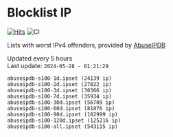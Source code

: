 # Blocklist IP

[![Hits](https://hits.seeyoufarm.com/api/count/incr/badge.svg?url=https%3A%2F%2Fgithub.com%2Fborestad%2Fblocklist-ip%2F&count_bg=%2379C83D&title_bg=%23555555&icon=&icon_color=%23E7E7E7&title=hits&edge_flat=false)](https://hits.seeyoufarm.com)  ![CI](https://img.shields.io/github/workflow/status/borestad/blocklist-ip/CI?style=flat-square)

Lists with worst IPv4 offenders, provided by [AbuseIPDB](https://www.abuseipdb.com/)

<!-- FOOTER-PLACEHOLDER -->
Updated every 5 hours<br>
Last update: `2024-05-28 - 01:21:29`
```
abuseipdb-s100-1d.ipset (24139 ip)
abuseipdb-s100-2d.ipset (27822 ip)
abuseipdb-s100-3d.ipset (30366 ip)
abuseipdb-s100-7d.ipset (35934 ip)
abuseipdb-s100-30d.ipset (56709 ip)
abuseipdb-s100-60d.ipset (81076 ip)
abuseipdb-s100-90d.ipset (102999 ip)
abuseipdb-s100-120d.ipset (125216 ip)
abuseipdb-s100-all.ipset (543115 ip)
```
